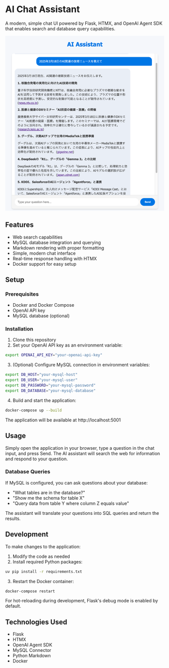 # AI Chat Assistant

A modern, simple chat UI powered by Flask, HTMX, and OpenAI Agent SDK that enables search and database query capabilities.

![alt text](images/screenshot.png)

## Features

- Web search capabilities
- MySQL database integration and querying
- Markdown rendering with proper formatting
- Simple, modern chat interface
- Real-time response handling with HTMX
- Docker support for easy setup

## Setup

### Prerequisites

- Docker and Docker Compose
- OpenAI API key
- MySQL database (optional)

### Installation

1. Clone this repository
2. Set your OpenAI API key as an environment variable:

```bash
export OPENAI_API_KEY="your-openai-api-key"
```

3. (Optional) Configure MySQL connection in environment variables:

```bash
export DB_HOST="your-mysql-host"
export DB_USER="your-mysql-user"
export DB_PASSWORD="your-mysql-password"
export DB_DATABASE="your-mysql-database"
```

4. Build and start the application:

```bash
docker-compose up --build
```

The application will be available at http://localhost:5001

## Usage

Simply open the application in your browser, type a question in the chat input, and press Send. The AI assistant will search the web for information and respond to your question.

### Database Queries

If MySQL is configured, you can ask questions about your database:
- "What tables are in the database?"
- "Show me the schema for table X"
- "Query data from table Y where column Z equals value"

The assistant will translate your questions into SQL queries and return the results.

## Development

To make changes to the application:

1. Modify the code as needed
2. Install required Python packages:

```bash
uv pip install -r requirements.txt
```

3. Restart the Docker container:

```bash
docker-compose restart
```

For hot-reloading during development, Flask's debug mode is enabled by default.

## Technologies Used

- Flask
- HTMX
- OpenAI Agent SDK
- MySQL Connector
- Python Markdown
- Docker
